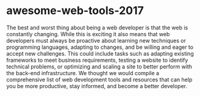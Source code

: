 # awesome-web-tools-2017
The best and worst thing about being a web developer is that the web is constantly changing. While this is exciting it also means that web developers must always be proactive about learning new techniques or programming languages, adapting to changes, and be willing and eager to accept new challenges. This could include tasks such as adapting existing frameworks to meet business requirements, testing a website to identify technical problems, or optimizing and scaling a site to better perform with the back-end infrastructure.  We thought we would compile a comprehensive list of web development tools and resources that can help you be more productive, stay informed, and become a better developer.
